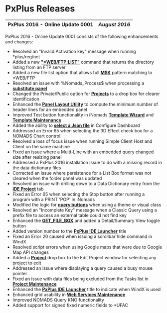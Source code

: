 # PxPlus Releases

**PxPlus 2016 - Online Update 0001** |  **_August 2016_**  
---|---  
  
PxPlus 2016 - Online Update 0001 consists of the following enhancements and changes:

  * Resolved an "Invalid Activation key" message when running *plus/reg/net
  * Added a new **["*WEB/FTP;LIST"](../Web%20Utilities/Interface%20with%20FTP%20Server.md)** command that returns the directory listing from an FTP server
  * Added a new file list option that allows full **[MSK](../Web%20Utilities/Interface%20with%20FTP%20Server.htm#usage)** pattern matching to *WEB/FTP
  * Resolved an issue with %Nomads_Process$ when processing a **[substitute panel](../NOMADS%20Graphical%20Application/Program%20Interaction/Substitute%20Panels.md)**
  * Changed the Private/Public option for **[Projects](../PxPlus%20IDE/IDE%20Main%20Launcher.htm#projects)** to a drop box for clearer identification
  * Enhanced the **[Panel Layout Utility](../Panel%20Layout%20Utility.md)** to compute the minimum number of header lines for an embedded panel
  * Improved Test button functionality in iNomads **[Template Wizard](../iNOMADS/Template%20Designer%20Wizard.md)** and **[Template Maintenance](../iNOMADS/Template%20Maintenance.md)**
  * Added the ability to **[select a Json file](../PxPlus%20Dashboard/Overview.htm#defaults)** in Configure Dashboard
  * Addressed an Error 65 when selecting the 3D Effect check box for a NOMADS Chart control
  * Resolved a loss of focus issue when running Simple Client Host and Client on the same machine
  * Fixed an issue where a Multi-Line with an embedded query changed size after resizing panel
  * Addressed a PxPlus 2016 installation issue to do with a missing record in the data dictionary files
  * Corrected an issue where persistence for a List Box format was not cleared when the folder panel was updated
  * Resolved an issue with drilling down to a Data Dictionary entry from the **[IDE Project](../PxPlus%20IDE/Adding%20Tasks%20to%20Projects%20from%20Other%20Locations.htm#viewingtasks)** tab
  * Fixed an Error 65 when selecting the Stop button after running a program with a PRINT 'POP' in iNomads
  * Modified the logic for **[query buttons](../NOMADS%20Graphical%20Application/Dictionary-Based%20Development/Query%20Subsystem/Invoking%20a%20Query.htm#options)** when using a theme or visual class
  * Resolved an "Incomplete Key" message when a Classic Query using a prefix file to access an external table could not find key
  * Enhanced the **[GET_FILE_BOX](../PxPlus%20User%20Guide/Graphical%20User%20Interfaces/Interface%20Windows/Getfilebox.md)** and added a Detail/Summary View toggle button
  * Added version number to the **[PxPlus IDE Launcher](../PxPlus%20IDE/IDE%20Main%20Launcher.htm#details)** title
  * Fixed an Error 20 caused when issuing a scrollbar hide command in WindX
  * Resolved script errors when using Google maps that were due to Google Map API changes
  * Added a **[Project](../PxPlus%20IDE/IDE%20Main%20Launcher.htm#details)** drop box to the Edit Project window for selecting any project to edit
  * Addressed an issue where displaying a query caused a busy mouse pointer
  * Fixed an issue with data files being excluded from the Tasks list in **[Project Maintenance](../Project%20Maintenance.md)**
  * Enhanced the **[PxPlus IDE Launcher](../PxPlus%20IDE/IDE%20Main%20Launcher.htm#details)** title to indicate when WindX is used
  * Enhanced grid usability in **[Web Services Maintenance](../Web%20Services%20Maintenance.md)**
  * Improved NOMADS Query KNO functionality
  * Added support for signed fixed numeric fields to *UFAC


